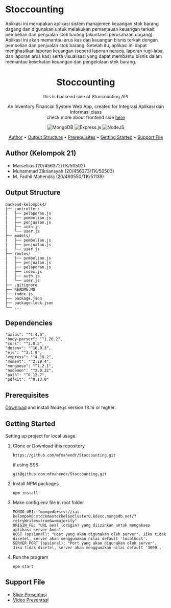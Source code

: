 # Stoccounting
Aplikasi ini merupakan aplikasi sistem manajemen keuangan stok barang dagang dan digunakan untuk melakukan pemantauan keuangan terkait pembelian dan penjualan stok barang (akuntansi perusahaan dagang). Aplikasi ini akan memantau arus kas dan keuangan bisnis terkait dengan pembelian dan penjualan stok barang. Setelah itu, aplikasi ini dapat menghasilkan laporan keuangan (seperti laporan neraca, laporan rugi-laba, dan laporan arus kas) serta visualisasi  yang dapat membantu bisnis dalam memantau kesehatan keuangan dan pengelolaan stok barang.


<!-- markdownlint-configure-file {
  "MD013": {
    "code_blocks": false,
    "tables": false
  },
  "MD033": false,
  "MD041": false
} -->

<div align="center">

# Stoccounting

this is backend side of Stoccounting API

An Inventory Financial System Web App, created for Integrasi Aplikasi dan Informasi class <br/>
check more about frontend side [here][frontend-side]

![MongoDB](https://img.shields.io/badge/MongoDB-%234ea94b.svg?style=for-the-badge&logo=mongodb&logoColor=white)
![Express.js](https://img.shields.io/badge/express.js-%23404d59.svg?style=for-the-badge&logo=express&logoColor=%2361DAFB)
![NodeJS](https://img.shields.io/badge/node.js-6DA55F?style=for-the-badge&logo=node.js&logoColor=white)

[Author](#author-[kelompok-21]) •
[Output Structure](#output-structure) •
[Prerequisites](#prerequisites) •
[Getting Started](#getting-started) •
[Support File](#support-file)

</div>

## Author (Kelompok 21)
- Marsellius (20/456372/TK/50502)
- Muhammad Zikriansyah (20/456373/TK/50503)
- M. Fadhil Mahendra (20/460550/TK/51139)

## Output Structure

```shell
backend-kelompok4/
├── controller/
|   ├── pelaporan.js
|   ├── pembelian.js
|   ├── penjualan.js
|   ├── auth.js
|   └── user.js
├── models/
|   ├── pembelian.js
|   ├── penjualan.js
|   └── user.js
├── routes/
|   ├── pembelian.js
|   ├── penjualan.js
|   ├── pelaporan.js
|   ├── index.js
|   ├── auth.js
|   └── user.js
├── .gitignore
├── README.MD
├── index.js
├── package.json
├── package-lock.json
└── ...
```

## Dependencies
``` shell
"axios": "^1.4.0",
"body-parser": "^1.20.2",
"cors": "^2.8.5",
"dotenv": "^16.0.3",
"ejs": "^3.1.9",
"express": "^4.18.2",
"moment": "^2.29.4",
"mongoose": "^7.2.1",
"nodemon": "^2.0.22",
"path": "^0.12.7",
"pdfkit": "^0.13.0"
```

## Prerequisites
[Download][node-js] and install Node.js version 18.16 or higher.

## Getting Started
Setting up project for local usage.
1. Clone or Download this repository
    ```shell
    https://github.com/mfmahendr/Stoccounting.git
    ```
    if using SSS
    ```shell
    git@github.com:mfmahendr/Stoccounting.git
    ```
2. Install NPM packages
    ```shell
    npm install
    ```
3. Make config.env file in root folder<br/>
    ```shell
    MONGO_URI: "mongodb+srv://iai-kelompok6:stockmasterkel6@cluster0.kdsxc.mongodb.net/?retryWrites=true&w=majority"
    ORIGIN_FE: "URL asal (origin) yang diizinkan untuk mengakses aplikasi server Anda".
    HOST (opsional): "Host yang akan digunakan oleh server". Jika tidak disetel, server akan menggunakan nilai default 'localhost'.
    SERVER_PORT (opsional): "Port yang akan digunakan oleh server". Jika tidak disetel, server akan menggunakan nilai default '3000'.
    ```
4. Run the program
    ```shell
    npm start
    ```

## Support File
- [Slide Presentasi][ppt-file]
- [Video Presentasi][video-file]


[frontend-side]: https://github.com/mfmahendr/StockMaster
[node-js]: https://nodejs.org/en/download/
[ppt-file]: https://docs.google.com/presentation/d/1_nEyocnZT2uDtAeu01zvwC0Ddd0HS_PSYQrayRLFBdM/edit#slide=id.g24e91326fc2_1_7
[video-file]: https://ugm365-my.sharepoint.com/personal/mfmahendr_365_ugm_ac_id/_layouts/15/stream.aspx?id=%2Fpersonal%2Fmfmahendr%5F365%5Fugm%5Fac%5Fid%2FDocuments%2FDocuments%2F2%5FKuliah%2FSemester%5F6%2FIntegrasi%20Aplikasi%20dan%20Informasi%2FStoccounting%2Emp4&ga=1
